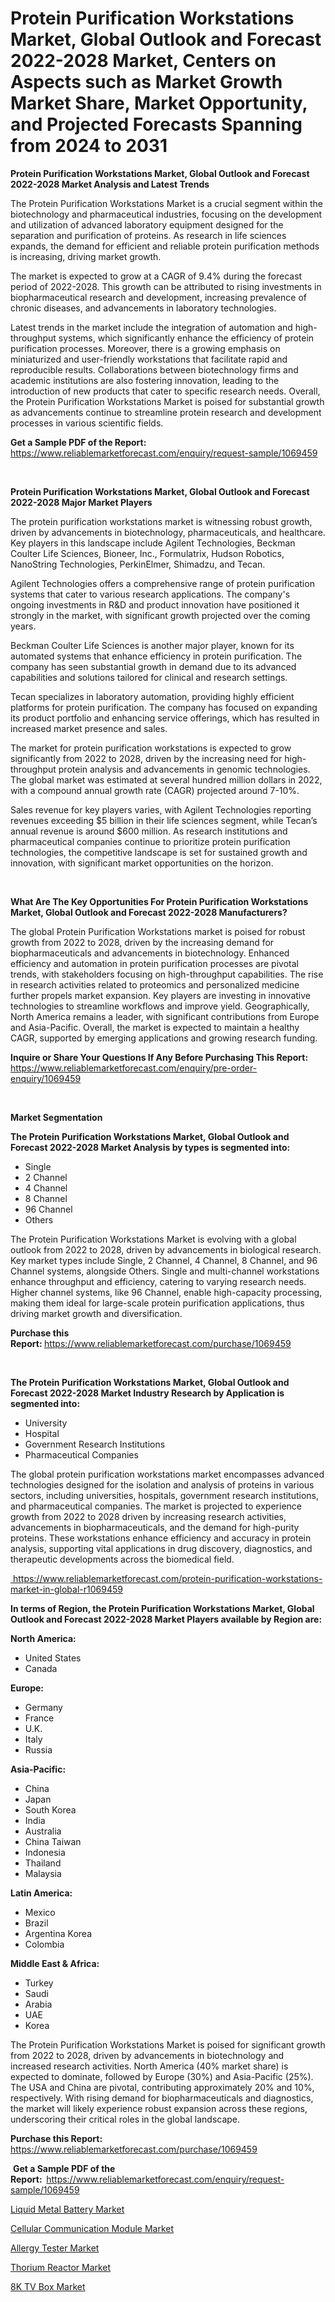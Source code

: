 <p><h1>Protein Purification Workstations Market, Global Outlook and Forecast 2022-2028 Market, Centers on Aspects such as Market Growth Market Share, Market Opportunity, and Projected Forecasts Spanning from 2024 to 2031</h1></p><p><strong>Protein Purification Workstations Market, Global Outlook and Forecast 2022-2028 Market Analysis and Latest Trends</strong></p>
<p><p>The Protein Purification Workstations Market is a crucial segment within the biotechnology and pharmaceutical industries, focusing on the development and utilization of advanced laboratory equipment designed for the separation and purification of proteins. As research in life sciences expands, the demand for efficient and reliable protein purification methods is increasing, driving market growth. </p><p>The market is expected to grow at a CAGR of 9.4% during the forecast period of 2022-2028. This growth can be attributed to rising investments in biopharmaceutical research and development, increasing prevalence of chronic diseases, and advancements in laboratory technologies. </p><p>Latest trends in the market include the integration of automation and high-throughput systems, which significantly enhance the efficiency of protein purification processes. Moreover, there is a growing emphasis on miniaturized and user-friendly workstations that facilitate rapid and reproducible results. Collaborations between biotechnology firms and academic institutions are also fostering innovation, leading to the introduction of new products that cater to specific research needs. Overall, the Protein Purification Workstations Market is poised for substantial growth as advancements continue to streamline protein research and development processes in various scientific fields.</p></p>
<p><strong>Get a Sample PDF of the Report:&nbsp;</strong> <a href="https://www.reliablemarketforecast.com/enquiry/request-sample/1069459">https://www.reliablemarketforecast.com/enquiry/request-sample/1069459</a></p>
<p>&nbsp;</p>
<p><strong>Protein Purification Workstations Market, Global Outlook and Forecast 2022-2028 Major Market Players</strong></p>
<p><p>The protein purification workstations market is witnessing robust growth, driven by advancements in biotechnology, pharmaceuticals, and healthcare. Key players in this landscape include Agilent Technologies, Beckman Coulter Life Sciences, Bioneer, Inc., Formulatrix, Hudson Robotics, NanoString Technologies, PerkinElmer, Shimadzu, and Tecan.</p><p>Agilent Technologies offers a comprehensive range of protein purification systems that cater to various research applications. The company's ongoing investments in R&D and product innovation have positioned it strongly in the market, with significant growth projected over the coming years.</p><p>Beckman Coulter Life Sciences is another major player, known for its automated systems that enhance efficiency in protein purification. The company has seen substantial growth in demand due to its advanced capabilities and solutions tailored for clinical and research settings.</p><p>Tecan specializes in laboratory automation, providing highly efficient platforms for protein purification. The company has focused on expanding its product portfolio and enhancing service offerings, which has resulted in increased market presence and sales.</p><p>The market for protein purification workstations is expected to grow significantly from 2022 to 2028, driven by the increasing need for high-throughput protein analysis and advancements in genomic technologies. The global market was estimated at several hundred million dollars in 2022, with a compound annual growth rate (CAGR) projected around 7-10%.</p><p>Sales revenue for key players varies, with Agilent Technologies reporting revenues exceeding $5 billion in their life sciences segment, while Tecan’s annual revenue is around $600 million. As research institutions and pharmaceutical companies continue to prioritize protein purification technologies, the competitive landscape is set for sustained growth and innovation, with significant market opportunities on the horizon.</p></p>
<p>&nbsp;</p>
<p><strong>What Are The Key Opportunities For Protein Purification Workstations Market, Global Outlook and Forecast 2022-2028 Manufacturers?</strong></p>
<p><p>The global Protein Purification Workstations market is poised for robust growth from 2022 to 2028, driven by the increasing demand for biopharmaceuticals and advancements in biotechnology. Enhanced efficiency and automation in protein purification processes are pivotal trends, with stakeholders focusing on high-throughput capabilities. The rise in research activities related to proteomics and personalized medicine further propels market expansion. Key players are investing in innovative technologies to streamline workflows and improve yield. Geographically, North America remains a leader, with significant contributions from Europe and Asia-Pacific. Overall, the market is expected to maintain a healthy CAGR, supported by emerging applications and growing research funding.</p></p>
<p><strong>Inquire or Share Your Questions If Any Before Purchasing This Report:</strong> <a href="https://www.reliablemarketforecast.com/enquiry/pre-order-enquiry/1069459">https://www.reliablemarketforecast.com/enquiry/pre-order-enquiry/1069459</a></p>
<p>&nbsp;</p>
<p><strong>Market Segmentation</strong></p>
<p><strong>The Protein Purification Workstations Market, Global Outlook and Forecast 2022-2028 Market Analysis by types is segmented into:</strong></p>
<p><ul><li>Single</li><li>2 Channel</li><li>4 Channel</li><li>8 Channel</li><li>96 Channel</li><li>Others</li></ul></p>
<p><p>The Protein Purification Workstations Market is evolving with a global outlook from 2022 to 2028, driven by advancements in biological research. Key market types include Single, 2 Channel, 4 Channel, 8 Channel, and 96 Channel systems, alongside Others. Single and multi-channel workstations enhance throughput and efficiency, catering to varying research needs. Higher channel systems, like 96 Channel, enable high-capacity processing, making them ideal for large-scale protein purification applications, thus driving market growth and diversification.</p></p>
<p><strong>Purchase this Report:&nbsp;</strong><a href="https://www.reliablemarketforecast.com/purchase/1069459">https://www.reliablemarketforecast.com/purchase/1069459</a></p>
<p>&nbsp;</p>
<p><strong>The Protein Purification Workstations Market, Global Outlook and Forecast 2022-2028 Market Industry Research by Application is segmented into:</strong></p>
<p><ul><li>University</li><li>Hospital</li><li>Government Research Institutions</li><li>Pharmaceutical Companies</li></ul></p>
<p><p>The global protein purification workstations market encompasses advanced technologies designed for the isolation and analysis of proteins in various sectors, including universities, hospitals, government research institutions, and pharmaceutical companies. The market is projected to experience growth from 2022 to 2028 driven by increasing research activities, advancements in biopharmaceuticals, and the demand for high-purity proteins. These workstations enhance efficiency and accuracy in protein analysis, supporting vital applications in drug discovery, diagnostics, and therapeutic developments across the biomedical field.</p></p>
<p><a href="https://www.reliablemarketforecast.com/protein-purification-workstations-market-in-global-r1069459">&nbsp;https://www.reliablemarketforecast.com/protein-purification-workstations-market-in-global-r1069459</a></p>
<p><strong>In terms of Region, the Protein Purification Workstations Market, Global Outlook and Forecast 2022-2028 Market Players available by Region are:</strong></p>
<p>
    <p> <strong> North America: </strong>
        <ul>
            <li>United States</li>
            <li>Canada</li>
        </ul>
        </p> 
    <p> <strong> Europe: </strong>
        <ul>
            <li>Germany</li>
            <li>France</li>
            <li>U.K.</li>
            <li>Italy</li>
            <li>Russia</li>
        </ul>
        </p> 
    <p> <strong> Asia-Pacific: </strong>
        <ul>
            <li>China</li>
            <li>Japan</li>
            <li>South Korea</li>
            <li>India</li>
            <li>Australia</li>
            <li>China Taiwan</li>
            <li>Indonesia</li>
            <li>Thailand</li>
            <li>Malaysia</li>
        </ul>
        </p> 
    <p> <strong> Latin America: </strong>
        <ul>
            <li>Mexico</li>
            <li>Brazil</li>
            <li>Argentina Korea</li>
            <li>Colombia</li>
        </ul>
        </p> 
    <p> <strong> Middle East & Africa: </strong>
        <ul>
            <li>Turkey</li>
            <li>Saudi</li>
            <li>Arabia</li>
            <li>UAE</li>
            <li>Korea</li>
        </ul>
    </p>
    </p>
<p><p>The Protein Purification Workstations Market is poised for significant growth from 2022 to 2028, driven by advancements in biotechnology and increased research activities. North America (40% market share) is expected to dominate, followed by Europe (30%) and Asia-Pacific (25%). The USA and China are pivotal, contributing approximately 20% and 10%, respectively. With rising demand for biopharmaceuticals and diagnostics, the market will likely experience robust expansion across these regions, underscoring their critical roles in the global landscape.</p></p>
<p><strong>Purchase this Report: </strong><a href="https://www.reliablemarketforecast.com/purchase/1069459">https://www.reliablemarketforecast.com/purchase/1069459</a></p>
<p>&nbsp;<strong>Get a Sample PDF of the Report:&nbsp;&nbsp;</strong><a href="https://www.reliablemarketforecast.com/enquiry/request-sample/1069459">https://www.reliablemarketforecast.com/enquiry/request-sample/1069459</a></p>
<p><strong></strong></p>
<p><p><a href="https://www.linkedin.com/pulse/global-liquid-metal-battery-market-status-2024-2031-5moxf?trackingId=pb6p3Zf6TFOTLFTZVm05ag%3D%3D">Liquid Metal Battery Market</a></p><p><a href="https://www.linkedin.com/pulse/cellular-communication-module-industry-analysis-report-its-5du7c?trackingId=I2vpfW%2FcTseW8TiIkr52og%3D%3D">Cellular Communication Module Market</a></p><p><a href="https://www.linkedin.com/pulse/global-allergy-tester-market-sector2024-2031-metrics-strategic-ubske?trackingId=Z54ztTj9ROWF3prHIsPb3Q%3D%3D">Allergy Tester Market</a></p><p><a href="https://www.linkedin.com/pulse/thorium-reactor-market-forecast-global-trends-analysis-zauyf?trackingId=ToL3TGITSmGMBFacXk80FA%3D%3D">Thorium Reactor Market</a></p><p><a href="https://www.linkedin.com/pulse/global-8k-tv-box-industry-research-report-competitive-landscape-nhscc?trackingId=%2FvQaSucHT0GO0GPsBHGXeQ%3D%3D">8K TV Box Market</a></p></p>